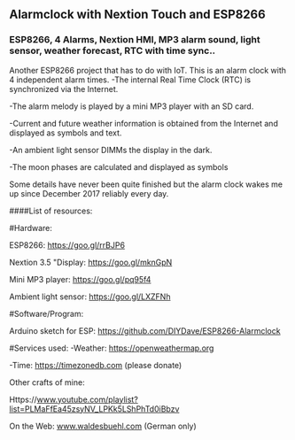 ## Alarmclock with Nextion Touch and ESP8266

### ESP8266, 4 Alarms, Nextion HMI, MP3 alarm sound, light sensor, weather forecast, RTC with time sync..

Another ESP8266 project that has to do with IoT.
This is an alarm clock with 4 independent alarm times.
-The internal Real Time Clock (RTC) is synchronized via the Internet.

-The alarm melody is played by a mini MP3 player with an SD card.

-Current and future weather information is obtained from the Internet and displayed as symbols and text.

-An ambient light sensor DIMMs the display in the dark.

-The moon phases are calculated and displayed as symbols

Some details have never been quite finished but the alarm clock wakes me up since December 2017 reliably every day.

####List of resources:

#Hardware:

ESP8266:                https://goo.gl/rrBJP6

Nextion 3.5 "Display:   https://goo.gl/mknGpN

Mini MP3 player:        https://goo.gl/pq95f4

Ambient light sensor:   https://goo.gl/LXZFNh


#Software/Program:

Arduino sketch for ESP: https://github.com/DIYDave/ESP8266-Alarmclock


#Services used:
-Weather:     https://openweathermap.org

-Time:        https://timezonedb.com (please donate)

Other crafts of mine:

Https://www.youtube.com/playlist?list=PLMaFfEa45zsyNV_LPKk5LShPhTd0iBbzv

On the Web: 
www.waldesbuehl.com
(German only)
